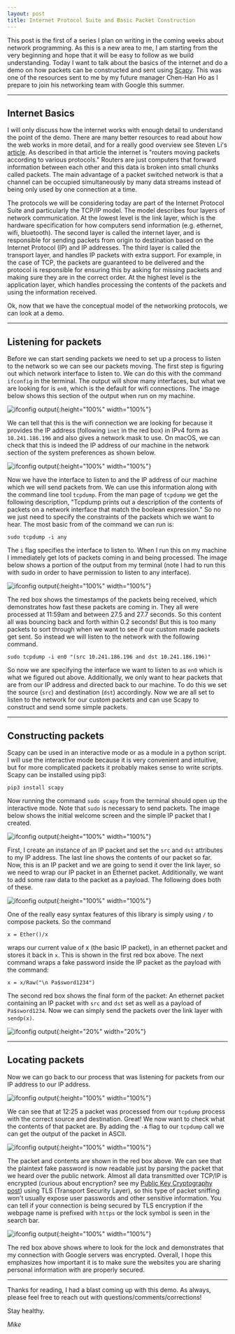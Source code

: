 ```yaml
---
layout: post
title: Internet Protocol Suite and Basic Packet Construction
---
```


This post is the first of a series I plan on writing in the coming weeks about network programming. As this is a new area to me, I am starting from the very beginning and hope that it will be easy to follow as we build understanding. Today I want to talk about the basics of the internet and do a demo on how packets can be constructed and sent using [Scapy](https://scapy.net/). This was one of the resources sent to me by my future manager Chen-Han Ho as I prepare to join his networking team with Google this summer. 

---

## Internet Basics

I will only discuss how the internet works with enough detail to understand the point of the demo. There are many better resources to read about how the web works in more detail, and for a really good overview see Steven Li's [article](https://medium.com/@User3141592/how-does-the-internet-work-edc2e22e7eb8). As described in that article the internet is "routers moving packets according to various protocols." Routers are just computers that forward information between each other and this data is broken into small chunks called packets. The main advantage of a packet switched network is that a channel can be occupied simultaneously by many data streams instead of being only used by one connection at a time. 

The protocols we will be considering today are part of the Internet Protocol Suite and particularly the TCP/IP model. The model describes four layers of network communication. At the lowest level is the link layer, which is the hardware specification for how computers send information (e.g. ethernet, wifi, bluetooth). The second layer is called the internet layer, and is responsible for sending packets from origin to destination based on the Internet Protocol (IP) and IP addresses. The third layer is called the transport layer, and handles IP packets with extra support. For example, in the case of TCP, the packets are guaranteed to be delivered and the protocol is responsible for ensuring this by asking for missing packets and making sure they are in the correct order. At the highest level is the application layer, which handles processing the contents of the packets and using the information received. 

Ok, now that we have the conceptual model of the networking protocols, we can look at a demo. 

---

## Listening for packets

Before we can start sending packets we need to set up a process to listen to the network so we can see our packets moving. The first step is figuring out which network interface to listen to. We can do this with the command `ifconfig` in the terminal. The output will show many interfaces, but what we are looking for is `en0`, which is the default for wifi connections. The image below shows this section of the output when run on my machine.

![ifconfig output](../../assets/img/network1/en0.png){:height="100%" width="100%"}

We can tell that this is the wifi connection we are looking for because it provides the IP address (following `inet` in the red box) in IPv4 form as `10.241.186.196` and also gives a network mask to use. On macOS, we can check that this is indeed the IP address of our machine in the network section of the system preferences as shown below. 

![ifconfig output](../../assets/img/network1/system.png){:height="100%" width="100%"}

Now we have the interface to listen to and the IP address of our machine which we will send packets from. We can use this information along with the command line tool `tcpdump`. From the man page of `tcpdump` we get the following description, "Tcpdump  prints  out a description of the contents of packets on a network interface that match the boolean expression." So no we just need to specify the constraints of the packets which we want to hear. The most basic from of the command we can run is:
```
sudo tcpdump -i any
```
The `i` flag specifies the interface to listen to. When I run this on my machine I immediately get lots of packets coming in and being processed. The image below shows a portion of the output from my terminal (note I had to run this with sudo in order to have permission to listen to any interface). 

![ifconfig output](../../assets/img/network1/any.png){:height="100%" width="100%"}

The red box shows the timestamps of the packets being received, which demonstrates how fast these packets are coming in. They all were processed at 11:59am and between 27.5 and 27.7 seconds. So this content all was bouncing back and forth within 0.2 seconds! But this is too many packets to sort through when we want to see if our custom made packets get sent. So instead we will listen to the network with the following command.

```
sudo tcpdump -i en0 "(src 10.241.186.196 and dst 10.241.186.196)"
```

So now we are specifying the interface we want to listen to as `en0` which is what we figured out above. Additionally, we only want to hear packets that are from our IP address and directed back to our machine. To do this we set the source (`src`) and destination (`dst`) accordingly. Now we are all set to listen to the network for our custom packets and can use Scapy to construct and send some simple packets. 

---

## Constructing packets

Scapy can be used in an interactive mode or as a module in a python script. I will use the interactive mode because it is very convenient and intuitive, but for more complicated packets it probably makes sense to write scripts. Scapy can be installed using pip3: 
```
pip3 install scapy
```

Now running the command `sudo scapy` from the terminal should open up the interactive mode. Note that `sudo` is necessary to send packets. The image below shows the initial welcome screen and the simple IP packet that I created. 

![ifconfig output](../../assets/img/network1/scapy1.png){:height="100%" width="100%"}

First, I create an instance of an IP packet and set the `src` and `dst` attributes to my IP address. The last line shows the contents of our packet so far. Now, this is an IP packet and we are going to send it over the link layer, so we need to wrap our IP packet in an Ethernet packet. Additionally, we want to add some raw data to the packet as a payload. The following does both of these.

![ifconfig output](../../assets/img/network1/scapy21.png){:height="100%" width="100%"}

One of the really easy syntax features of this library is simply using `/` to compose packets. So the command 

```
x = Ether()/x
```

wraps our current value of x (the basic IP packet), in an ethernet packet and stores it back in `x`. This is shown in the first red box above. The next command wraps a fake password inside the IP packet as the payload with the command:

```
x = x/Raw("\n Pa$sword1234")
```

The second red box shows the final form of the packet: An ethernet packet containing an IP packet with `src` and `dst` set as well as a payload of `Pa$sword1234`. Now we can simply send the packets over the link layer with `sendp(x)`. 

![ifconfig output](../../assets/img/network1/sendp.png){:height="20%" width="20%"}

---

## Locating packets

Now we can go back to our process that was listening for packets from our IP address to our IP address. 

![ifconfig output](../../assets/img/network1/listen1.png){:height="100%" width="100%"}

We can see that at 12:25 a packet was processed from our `tcpdump` process with the correct source and destination. Great! We now want to check what the contents of that packet are. By adding the `-A` flag to our `tcpdump` call we can get the output of the packet in ASCII. 

![ifconfig output](../../assets/img/network1/ascii2.png){:height="100%" width="100%"}

The packet and contents are shown in the red box above. We can see that the plaintext fake password is now readable just by parsing the packet that we heard over the public network. Almost all data transmitted over TCP/IP is encrypted (curious about encryption? see my [Public Key Cryptography post](../2020-3-21-cryptography1)) using TLS (Transport Security Layer), so this type of packet sniffing won't usually expose user passwords and other sensitive information. You can tell if your connection is being secured by TLS encryption if the webpage name is prefixed with `https` or the lock symbol is seen in the search bar. 

![ifconfig output](../../assets/img/network1/secure.png){:height="100%" width="100%"}

The red box above shows where to look for the lock and demonstrates that my connection with Google servers was encrypted. Overall, I hope this emphasizes how important it is to make sure the websites you are sharing personal information with are properly secured. 

---

Thanks for reading, I had a blast coming up with this demo. As always, please feel free to reach out with questions/comments/corrections!

Stay healthy.

*Mike*